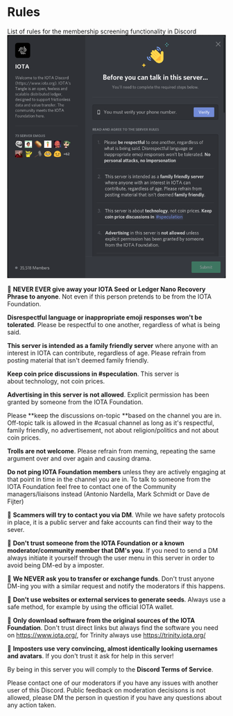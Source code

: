 # Rules
List of rules for the membership screening functionality in Discord
![Discord Membership Screening](/_resources/images/membership_screening.png)


:rotating_light: **NEVER EVER give away your IOTA Seed or Ledger Nano Recovery Phrase to anyone**. Not even if this person pretends to be from the IOTA Foundation.   

**Disrespectful language or inappropriate emoji responses won't be tolerated**. Please be respectful to one another, regardless of what is being said.

**This server is intended as a family friendly server** where anyone with an interest in IOTA can contribute, regardless of age. Please refrain from posting material that isn't deemed family friendly.  

**Keep coin price discussions in #speculation**. This server is about technology, not coin prices. 

**Advertising in this server is not allowed**. Explicit permission has been granted by someone from the IOTA Foundation.  

Please **keep the discussions on-topic **based on the channel you are in. Off-topic talk is allowed in the #casual channel as long as it's respectful, family friendly, no advertisement, not about religion/politics and not about coin prices.  

**Trolls are not welcome**. Please refrain from meming, repeating the same argument over and over again and causing drama.  

**Do not ping IOTA Foundation members** unless they are actively engaging at that point in time in the channel you are in. To talk to someone from the IOTA Foundation feel free to contact one of the Community managers/liaisons instead (Antonio Nardella, Mark Schmidt or Dave de Fijter)  

:rotating_light: **Scammers will try to contact you via DM**. While we have safety protocols in place, it is a public server and fake accounts can find their way to the sever. 

:rotating_light: **Don't trust someone from the IOTA Foundation or a known moderator/community member that DM's you**. If you need to send a DM always initiate it yourself through the user menu in this server in order to avoid being DM-ed by a imposter.  

:rotating_light: **We NEVER ask you to transfer or exchange funds**. Don't trust anyone DM-ing you with a similar request and notify the moderators if this happens.  

:rotating_light: **Don't use websites or external services to generate seeds**. Always use a safe method, for example by using the official IOTA wallet.  

:rotating_light: **Only download software from the original sources of the IOTA Foundation**. Don't trust direct links but always find the software you need on https://www.iota.org/, for Trinity always use https://trinity.iota.org/  

:rotating_light: **Imposters use very convincing, almost identically looking usernames and avatars**. If you don't trust it ask for help in this server!  

By being in this server you will comply to the **Discord Terms of Service**.  

Please contact one of our moderators if you have any issues with another user of this Discord.
Public feedback on moderation decisisons is not allowed, please DM the person in question if you have any questions about any action taken.  
